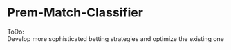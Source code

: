 # Prem-Match-Classifier

ToDo: <br />
Develop more sophisticated betting strategies and optimize the existing one <br />

